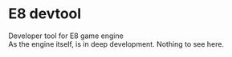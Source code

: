 # E8 devtool

Developer tool for E8 game engine  
As the engine itself, is in deep development. Nothing to see here.  
